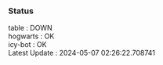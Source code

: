 ### Status


table : DOWN  
hogwarts : OK  
icy-bot : OK  
Latest Update : 2024-05-07 02:26:22.708741
